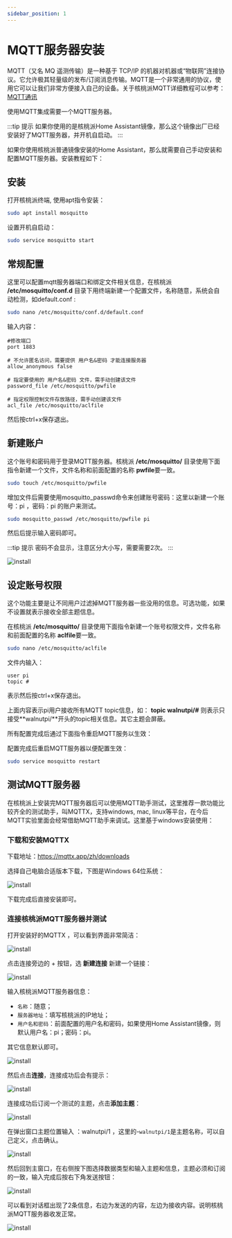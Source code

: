 ```yaml
---
sidebar_position: 1
---
```

# MQTT服务器安装

MQTT（又名 MQ 遥测传输）是一种基于 TCP/IP 的机器对机器或“物联网”连接协议。它允许极其轻量级的发布/订阅消息传输。MQTT是一个非常通用的协议，使用它可以让我们非常方便接入自己的设备。关于核桃派MQTT详细教程可以参考：[MQTT通讯](../../python/network/mqtt.md)


使用MQTT集成需要一个MQTT服务器。

:::tip 提示
如果你使用的是核桃派Home Assistant镜像，那么这个镜像出厂已经安装好了MQTT服务器，并开机自启动。
:::


如果你使用核桃派普通镜像安装的Home Assistant，那么就需要自己手动安装和配置MQTT服务器。安装教程如下：

## 安装

打开核桃派终端, 使用apt指令安装：

```bash
sudo apt install mosquitto
```

设置开机自启动：

```bash
sudo service mosquitto start
```

## 常规配置

这里可以配置mqtt服务器端口和绑定文件相关信息，在核桃派 **/etc/mosquitto/conf.d** 目录下用终端新建一个配置文件，名称随意，系统会自动检测，如default.conf :

```bash
sudo nano /etc/mosquitto/conf.d/default.conf
```

输入内容：
```
#修改端口
port 1883

# 不允许匿名访问，需要提供 用户名&密码 才能连接服务器
allow_anonymous false

# 指定要使用的 用户名&密码 文件，需手动创建该文件
password_file /etc/mosquitto/pwfile

# 指定权限控制文件存放路径，需手动创建该文件
acl_file /etc/mosquitto/aclfile
```

然后按ctrl+x保存退出。

## 新建账户

这个账号和密码用于登录MQTT服务器。核桃派 **/etc/mosquitto/** 目录使用下面指令新建一个文件，文件名称和前面配置的名称 **pwfile**要一致。

```bash
sudo touch /etc/mosquitto/pwfile
```

增加文件后需要使用mosquitto_passwd命令来创建账号密码：这里以新建一个账号：pi ，密码：pi 的账户来测试。

```bash
sudo mosquitto_passwd /etc/mosquitto/pwfile pi
```

然后后提示输入密码即可。

:::tip 提示
密码不会显示，注意区分大小写，需要需要2次。
:::

![install](./img/install/install1.png)

## 设定账号权限 

这个功能主要是让不同用户过滤掉MQTT服务器一些没用的信息。可选功能，如果不设置就表示接收全部主题信息。

在核桃派 **/etc/mosquitto/** 目录使用下面指令新建一个账号权限文件，文件名称和前面配置的名称 **aclfile**要一致。

```bash
sudo nano /etc/mosquitto/aclfile
```

文件内输入：

```
user pi
topic #
```

表示然后按ctrl+x保存退出。

上面内容表示pi用户接收所有MQTT topic信息，如： **topic walnutpi/#** 则表示只接受**walnutpi/**开头的topic相关信息。其它主题会屏蔽。

所有配置完成后通过下面指令重启MQTT服务以生效：


配置完成后重启MQTT服务器以便配置生效：

```bash
sudo service mosquitto restart
```

## 测试MQTT服务器

在核桃派上安装完MQTT服务器后可以使用MQTT助手测试，这里推荐一款功能比较齐全的测试助手，叫MQTTX，支持windows, mac, linux等平台，在今后MQTT实验里面会经常借助MQTT助手来调试。这里基于windows安装使用：

### 下载和安装MQTTX

下载地址：https://mqttx.app/zh/downloads

选择自己电脑合适版本下载，下图是Windows 64位系统：

![install](./img/install/install2.png)

下载完成后直接安装即可。

### 连接核桃派MQTT服务器并测试

打开安装好的MQTTX ，可以看到界面非常简洁：

![install](./img/install/install3.png)

点击连接旁边的 + 按钮，选 **新建连接** 新建一个链接：

![install](./img/install/install4.png)

输入核桃派MQTT服务器信息：
- `名称`：随意；
- `服务器地址`：填写核桃派的IP地址；
- `用户名和密码`：前面配置的用户名和密码，如果使用Home Assistant镜像，则默认用户名：pi；密码：pi。

其它信息默认即可。

![install](./img/install/install5.png)

然后点击**连接**，连接成功后会有提示：

![install](./img/install/install6.png)

连接成功后订阅一个测试的主题，点击**添加主题**：

![install](./img/install/install7.png)

在弹出窗口主题位置输入 ：walnutpi/1 ，这里的-`walnutpi/1`是主题名称，可以自己定义，点击确认。

![install](./img/install/install8.png)

然后回到主窗口，在右侧按下图选择数据类型和输入主题和信息，主题必须和订阅的一致，输入完成后按右下角发送按钮：

![install](./img/install/install9.png)

可以看到对话框出现了2条信息，右边为发送的内容，左边为接收内容。说明核桃派MQTT服务器收发正常。

![install](./img/install/install10.png)





